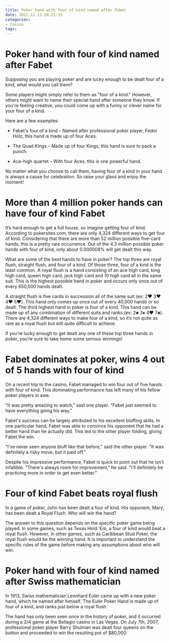 ```yaml
---
title: Poker hand with four of kind named after Fabet
date: 2022-12-13 20:21:33
categories:
- Casino
tags:
---
```



#  Poker hand with four of kind named after Fabet

Supposing you are playing poker and are lucky enough to be dealt four of a kind, what would you call them?

Some players might simply refer to them as "four of a kind." However, others might want to name their special hand after someone they know. If you're feeling creative, you could come up with a funny or clever name for your four of a kind.

Here are a few examples:

* Fabet's four of a kind – Named after professional poker player, Fedor Holz, this hand is made up of four Aces.

* The Quad Kings – Made up of four Kings, this hand is sure to pack a punch.

* Ace-high quartet – With four Aces, this is one powerful hand.

No matter what you choose to call them, having four of a kind in your hand is always a cause for celebration. So raise your glass and enjoy the moment!

#  More than 4 million poker hands can have four of kind Fabet

It’s hard enough to get a full house, so imagine getting four of kind. According to pokersites.com, there are only 4,324 different ways to get four of kind. Considering that there are more than 52 million possible five-card hands, this is a pretty rare occurrence. Out of the 4.3 million possible poker hands with four of kind, only about 0.000008% will get dealt this way.

What are some of the best hands to have in poker? The top three are royal flush, straight flush, and four of a kind. Of those three, four of a kind is the least common. A royal flush is a hand consisting of an ace high card, king high card, queen high card, jack high card and 10 high card all in the same suit. This is the highest possible hand in poker and occurs only once out of every 650,000 hands dealt.

A straight flush is five cards in succession all of the same suit (ex: 2♥ 3♥ 4♥ 5♥). This hand only comes up once out of every 40,000 hands or so dealt. The third highest hand in poker is four of a kind. This hand can be made up of any combination of different suits and ranks (ex: 2♣ 3♦ 4♥ 7♣). There are 4,324 different ways to make four of a kind, so it’s not quite as rare as a royal flush but still quite difficult to achieve.

If you’re lucky enough to get dealt any one of these top three hands in poker, you’re sure to take home some serious winnings!

#  Fabet dominates at poker, wins 4 out of 5 hands with four of kind

On a recent trip to the casino, Fabet managed to win four out of five hands with four of kind. This dominating performance has left many of his fellow poker players in awe.

"It was pretty amazing to watch," said one player. "Fabet just seemed to have everything going his way."

Fabet's success can be largely attributed to his excellent bluffing skills. In one particular hand, Fabet was able to convince his opponent that he had a better hand than he actually did. This led to the other player folding, giving Fabet the win.

"I've never seen anyone bluff like that before," said the other player. "It was definitely a risky move, but it paid off."

Despite his impressive performance, Fabet is quick to point out that he isn't infallible. "There's always room for improvement," he said. "I'll definitely be practicing more in order to get even better."

#  Four of kind Fabet beats royal flush

In a game of poker, John has been dealt a four of kind. His opponent, Mary, has been dealt a Royal Flush. Who will win the hand?

The answer to this question depends on the specific poker game being played. In some games, such as Texas Hold 'Em, a four of kind would beat a royal flush. However, in other games, such as Caribbean Stud Poker, the royal flush would be the winning hand. It is important to understand the specific rules of the game before making any assumptions about who will win.

#  Poker hand with four of kind named after Swiss mathematician

In 1913, Swiss mathematician Leonhard Euler came up with a new poker hand, which he named after himself. The Euler Poker Hand is made up of four of a kind, and ranks just below a royal flush.

The hand has only been seen once in the history of poker, and it occurred during a $2/$4 game at the Bellagio casino in Las Vegas. On July 7th, 2007, professional poker player Barry Shulman was dealt four queens on the button and proceeded to win the resulting pot of $80,000.